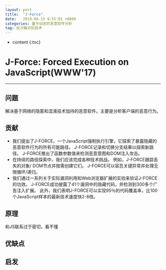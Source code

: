 ```yaml
---
layout: post
title:  "J-Force"
date:   2019-04-15 9:55:01 +0800
categories: 基于动态的恶意软件分析
tag: 反沙箱对抗技术
---
```

* content
{:toc}


# J-Force: Forced Execution on JavaScript(WWW'17)

---

## 问题

解决基于网络的隐匿和混淆技术加持的恶意软件。主要是分析客户端的恶意行为。

## 贡献

- 我们提出了J-FORCE，一个JavaScript强制执行引擎，它探索了暴露隐藏的恶意软件行为的所有可能路径。 J-FORCE记录和切换分支结果以探索新路径。 J-FORCE推出了函数参数值来检测恶意意图和DOM注入攻击。
- 在持续的路径探索中，我们应该完成各种技术挑战。 例如，J-FORCE跟踪丢失的对象/ DOM节点并按需创建它们。 J-FORCE可以容忍关键异常并处理无限循环/递归。
- 我们通过一系列关于实际漏洞利用和Web浏览器扩展的实验来验证J-FORCE的功效。 J-FORCE成功披露了41个漏洞中的隐藏代码，并检测到300多个广告注入扩展。 此外，我们表明J-FORCE可以实现95％的代码覆盖率，比100个JavaScript样本的最新技术速度快2-8倍。

## 原理

和JS联系过于密切，看不懂

## 优缺点



## 启发
